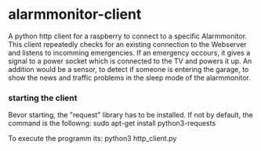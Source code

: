 # alarmmonitor-client
A python http client for a raspberry to connect to a specific Alarmmonitor.
This client repeatedly checks for an existing connection to the Webserver and listens to incomming emergencies.
If an emergency occours, it gives a signal to a power socket which is connected to the TV and powers it up.
An addition would be a sensor, to detect if someone is entering the garage, to show the news and traffic problems in the sleep mode of the alarmmonitor.


### starting the client
Bevor starting, the "request" library has to be installed.
If not by default, the command is the followng:
sudo apt-get install python3-requests

To execute the programm its:
python3 http_client.py
